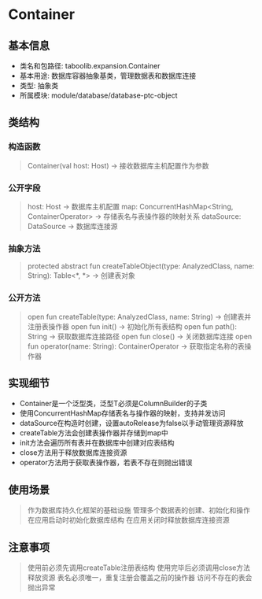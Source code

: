 # Container
## 基本信息 
- 类名和包路径: taboolib.expansion.Container 
- 基本用途: 数据库容器抽象基类，管理数据表和数据库连接
- 类型: 抽象类
- 所属模块: module/database/database-ptc-object

## 类结构 
### 构造函数
> Container<T : ColumnBuilder>(val host: Host<T>) -> 接收数据库主机配置作为参数

### 公开字段 
> host: Host<T> -> 数据库主机配置
> map: ConcurrentHashMap<String, ContainerOperator> -> 存储表名与表操作器的映射关系
> dataSource: DataSource -> 数据库连接源

### 抽象方法
> protected abstract fun createTableObject(type: AnalyzedClass, name: String): Table<*, *> -> 创建表对象

### 公开方法
> open fun createTable(type: AnalyzedClass, name: String) -> 创建表并注册表操作器
> open fun init() -> 初始化所有表结构
> open fun path(): String -> 获取数据库连接路径
> open fun close() -> 关闭数据库连接
> open fun operator(name: String): ContainerOperator -> 获取指定名称的表操作器

## 实现细节
- Container是一个泛型类，泛型T必须是ColumnBuilder的子类
- 使用ConcurrentHashMap存储表名与操作器的映射，支持并发访问
- dataSource在构造时创建，设置autoRelease为false以手动管理资源释放
- createTable方法会创建表操作器并存储到map中
- init方法会遍历所有表并在数据库中创建对应表结构
- close方法用于释放数据库连接资源
- operator方法用于获取表操作器，若表不存在则抛出错误

## 使用场景 
> 作为数据库持久化框架的基础设施
> 管理多个数据表的创建、初始化和操作
> 在应用启动时初始化数据库结构
> 在应用关闭时释放数据库连接资源

## 注意事项 
> 使用前必须先调用createTable注册表结构
> 使用完毕后必须调用close方法释放资源
> 表名必须唯一，重复注册会覆盖之前的操作器
> 访问不存在的表会抛出异常